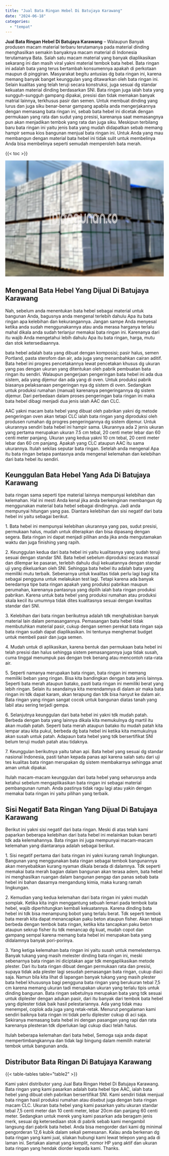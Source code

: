 ```yaml
---
title: "Jual Bata Ringan Hebel Di Batujaya Karawang"
date: "2024-06-18"
categories: 
  - "tempat"
---
```


**Jual Bata Ringan Hebel Di Batujaya Karawang** – Walaupun Banyak produsen macam material terbaru terutamanya pada material dinding menghasilkan semakin banyaknya macam material di Indonesia terutamanya Bata. Salah satu macam material yang banyak diaplikasikan sekarang ini dan masih viral yakni material tembok bata hebel. Bata ringan ini adalah bata yang terus bertambah konsumennya apakah di perkotaan maupun di pinggiran. Masyarakat begitu antusias dg bata ringan ini, karena memang banyak banget keunggulan yang ditawarkan oleh bata ringan ini. Selain kualitas yang telah teruji secara konstruksi, juga sesuai dg standar kekuatan material dinding berdasarkan SNI. Bata ringan juga ialah bata yang sungguh-sungguh gampang dipakai, presisi dan tidak memakan banyak matrial lainnya, terkhusus pasir dan semen. Untuk membuat dinding yang lurus dan juga siku benar-benar gampang apabila anda mengerjakannya dengan memasang bata ringan ini, sebab bata hebel ini dicetak dengan permukaan yang rata dan sudut yang presisi, karenanya saat memasangnya pun akan menjadikan tembok yang rata dan juga siku. Meskipun terbilang baru bata ringan ini yaitu jenis bata yang mudah didapatkan sebab memang hampir semua kios bangunan menjual bata ringan ini. Untuk Anda yang mau membangun dengan material bata hebel ini tidak sulit untuk membelinya Anda bisa membelinya seperti semudah memperoleh bata merah.

{{< toc >}}

![Jual Bata Ringan Hebel Di Batujaya Karawang](/images/jual-hebel-murah-44.png)

## Mengenal Bata Hebel Yang Dijual Di Batujaya Karawang

Nah, sebelum anda menentukan bata hebel sebagai material untuk bangunan Anda, bagusnya anda mengenal terlebih dahulu Apa itu bata ringan apa kelebihan dan kekurangannya. Jangan sampe Anda menyesal ketika anda sudah menggunakannya atau anda merasa harganya terlalu mahal dikala anda sudah terlanjur memakai bata ringan ini. Karenanya dari itu wajib Anda mengetahui lebih dahulu Apa itu bata ringan, harga, mutu dan stok ketersediaannya.

bata hebel adalah bata yang dibuat dengan komposisi; pasir halus, semen Portland, pasta sterofom dan air, ada juga yang menambahkan cairan aditif. Bata hebel ini progres pencetakannya lewat pencetakan khusus dg ukuran yang pas dengan ukuran yang ditentukan oleh pabrik pembuatan bata ringan itu sendiri. Walaupun pengerjaan pengeringan bata hebel ini ada dua sistem, ada yang dijemur dan ada yang di oven. Untuk produksi pabrik biasanya pelaksanaan pengeringan nya dg sistem di oven. Sedangkan untuk produksi rumahan (manual) karenanya pengeringannya dg sistem dijemur. Dari perbedaan dalam proses pengeringan bata ringan ini maka bata hebel dibagi menjadi dua jenis ialah AAC dan CLC.

AAC yakni macam bata hebel yang dibuat oleh pabrikan yakni dg metode pengeringan oven akan tetapi CLC ialah bata ringan yang diproduksi oleh produsen rumahan dg progres pengeringannya dg sistem dijemur. Untuk ukurannya sendiri bata hebel ini hampir sama. Ukurannya ada 2 jenis ukuran yang pertama merupakan ukuran 7.5 cm tebal, 20 centi meter lebar dan 60 centi meter panjang. Ukuran yang kedua yakni 10 cm tebal, 20 centi meter lebar dan 60 cm panjang. Apakah yang CLC ataupun AAC itu sama ukurannya. Itulah sekilas seputar bata ringan. Setelah anda mengenal Apa itu bata ringan betapa pantasnya anda mengenal kelemahan dan kelebihan dari bata hebel itu sendiri.

## Keunggulan Bata Hebel Yang Ada Di Batujaya Karawang

bata ringan sama seperti tipe material lainnya mempunyai kelebihan dan kelemahan. Hal ini mesti Anda kenal jika anda berkeinginan membangun dg menggunakan material bata hebel sebagai dindingnya. Jadi anda mempunyai hitungan yang pas. Diantara kelebihan dan sisi negatif dari bata hebel ini yaitu sebagai berikut.

1\. Bata hebel ini mempunyai kelebihan ukurannya yang pas, sudut presisi, permukaan halus, mudah untuk diterapkan dan bisa dipasang dengan segera. Bata ringan ini dapat menjadi pilihan anda jika anda mengutamakan waktu dan juga finishing yang rapih.

2\. Keunggulan kedua dari bata hebel ini yaitu kualitasnya yang sudah teruji sesuai dengan standar SNI. Bata hebel sebelum diproduksi secara massal dan dilempar ke pasaran, terlebih dahulu diuji kekuatannya dengan standar uji yang dikeluarkan oleh SNI. Sehingga bata hebel itu adalah bata yang memiliki mutu terbaik. Sebenarnya untuk kwalitas tidak perlu lagi bagi kita sebagai pengguna untuk melakukan test lagi. Tetapi karena ada banyak beredarnya tipe bata ringan apakah yang produksi pabrikan maupun perumahan, karenanya pantasnya yang dipilih ialah bata ringan produksi pabrikan. Karena untuk bata hebel yang produksi rumahan atau produksi skala kecil itu umumnya tidak dites kualitasnya sesuai dengan kwalitas standar dari SNI.

3\. Kelebihan dari bata ringan berikutnya adalah tdk menghabiskan banyak material lain dalam pemasangannya. Pemasangan bata hebel tidak membutuhkan material pasir, cukup dengan semen perekat bata ringan saja bata ringan sudah dapat diaplikasikan. Ini tentunya menghemat budget untuk membeli pasir dan juga semen.

4\. Mudah untuk di aplikasikan, karena bentuk dan permukaan bata hebel ini telah presisi dan halus sehingga sistem pemasangannya juga tidak susah, cuma tinggal menumpuk pas dengan trek benang atau mencontoh rata-rata air.

5\. Seperti namanya merupakan bata ringan, bata ringan ini memang memiliki beban yang ringan. Bisa kita bandingkan dengan bata jenis lainnya. Seperti bata merah ataupun batako, pasti bata ringan ini memiliki berat yang lebih ringan. Selain itu seandainya kita merendamnya di dalam air maka bata ringan ini tdk dapat karam, akan terapung dan tdk bisa hanyut ke dalam air. Bata ringan yang ringan sangat cocok untuk bangunan diatas tanah yang labil atau sering terjadi gempa.

6\. Selanjutnya keunggulan dari bata hebel ini yakni tdk mudah patah. Berbeda dengan bata yang lainnya dikala kita memukulnya dg martil itu akan mudah patah. Seperti bata merah ataupun batako itu mudah patah kita lempar atau kita pukul, berbeda dg bata hebel ini ketika kita memukulnya akan susah untuk patah. Adapaun bata hebel yang tdk bersertifikat SNI belum teruji mudah patah atau tidaknya.

7\. Keunggulan berikutnya yaitu tahan api. Bata hebel yang sesuai dg standar nasional Indonesia, pasti tahan kepada panas api karena salah satu dari uji tes kualitas bata ringan merupakan dg sistem membakarnya sehingga amat aman untuk dipakai.

Itulah macam-macam keunggulan dari bata hebel yang seharusnya anda ketahui sebelum mengaplikasikan bata ringan ini sebagai material pembangunan rumah. Anda pastinya tidak ragu lagi atau yakin dengan memakai bata ringan ini yaitu pilihan yang terbaik.

## Sisi Negatif Bata Ringan Yang Dijual Di Batujaya Karawang

Berikut ini yakni sisi negatif dari bata ringan. Meski di atas telah kami paparkan beberapa kelebihan dari bata hebel ini melainkan bukan berarti tdk ada kelemahannya. Bata ringan ini juga mempunyai macam-macam kelemahan yang diantaranya adalah sebagai berikut.

1\. Sisi negatif pertama dari bata ringan ini yakni kurang ramah lingkungan. Bangunan yang menggunakan bata ringan sebagai tembok bangunannya akan menyebabkan kurang nyaman dikala berada di dalamnya. Tdk seperti memakai bata merah bagian dalam bangunan akan terasa adem, bata hebel ini menghasilkan ruangan dalam bangunan pengap dan panas sebab bata hebel ini bahan dasarnya mengandung kimia, maka kurang ramah lingkungan.

2\. Kemudian yang kedua kelemahan dari bata ringan ini yakni mudah somplak. Ketika kita ingin menggantung sebuah lemari pada tembok bata hebel, wajib diperhitungkan kembali kekuatannya. Karena dinding bata hebel ini tdk bisa menampung bobot yang terlalu berat. Tdk seperti tembok bata merah kita dapat menancapkan paku beton ataupun fisher. Akan tetapi berbeda dengan tembok bata ringan, ketika kita tancapkan paku beton ataupun sekrup fisher itu tdk menancap dg kuat, mudah copot dan gampang sempal karena memang bata hebel ini merupakan bata yang didalamnya banyak pori-porinya.

3\. Yang ketiga kelemahan bata ringan ini yaitu susah untuk memelesternya. Banyak tukang yang masih melester dinding bata ringan ini, meski sebenarnya bata ringan ini diciptakan agar tdk mengaplikasikan metode plester. Dari itu bata ringan dibuat dengan permukaan rata dan presisi, supaya tidak ada plester lagi sesudah pemasangan bata ringan, cukup diaci saja. Namun bila kita lihat di lapangan banyak tukang yang masih plester bata hebel khususnya bagi pengguna bata ringan yang berukuran tebal 7,5 cm karena memang ukuran tadi merupakan ukuran yang terlalu tipis untuk dinding bangunan. Bata ringan sebetulnya merupakan bata yang tdk sesuai untuk diplester dengan adukan pasir, dari itu banyak dari tembok bata hebel yang diplester tidak baik hasil pelestariannya. Ada yang tidak mau menempel, coplok ada juga yang retak-retak. Menurut pengalaman kami sendiri baiknya bata ringan ini tidak perlu diplester cukup di aci saja. Sekiranya memasang bata hebel ini dengan pasangan yang rapi dan rata karenanya plesteran tdk diperlukan lagi cukup diaci telah halus.

Itulah beberapa kelemahan dari bata hebel, Semoga saja anda dapat mempertimbangkannya dan tidak lagi bingung dalam memilih material tembok untuk bangunan anda.

## Distributor Bata Ringan Di Batujaya Karawang

{{< table-tables table="table2" >}}

Kami yakni distributor yang Jual Bata Ringan Hebel Di Batujaya Karawang. Bata ringan yang kami pasarkan adalah bata hebel tipe AAC, ialah bata hebel yang dibuat oleh pabrikan bersertifikat SNI. Kami sendiri tidak menjual bata ringan hasil produksi rumahan atau disebut juga dengan bata ringan macam CLC. Ukuran bata hebel yang kami pasarkan yaitu ukuran standar tebal 7,5 centi meter dan 10 centi meter, lebar 20cm dan panjang 60 centi meter. Sedangkan untuk merek yang kami pasarkan ada beragam jenis merk, sesuai dg ketersediaan stok di pabrik sebab kami mengambil langsung dari pabrik bata hebel. Anda bisa mengorder dari kami dg minimal pengorderan 12,6 kubik dalam sekali pemesanan. Kalau anda berkenan dg bata ringan yang kami jual, silakan hubungi kami lewat telepon yang ada di laman ini. Sertakan alamat yang komplit, nomor HP yang aktif dan ukuran bata ringan yang hendak diorder kepada kami. Thanks.
